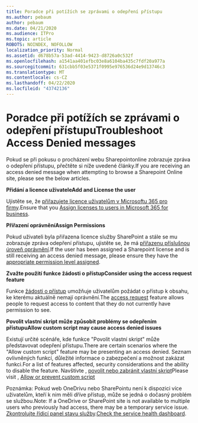 ```yaml
---
title: Poradce při potížích se zprávami o odepření přístupu
ms.author: pebaum
author: pebaum
ms.date: 04/21/2020
ms.audience: ITPro
ms.topic: article
ROBOTS: NOINDEX, NOFOLLOW
localization_priority: Normal
ms.assetid: d678b57a-53ad-4414-9423-d8726a0c532f
ms.openlocfilehash: a1541aa401efbc03e8a6104ba435c7fdf20a977a
ms.sourcegitcommit: 631cbb5f03e5371f0995e976536d24e9d13746c3
ms.translationtype: MT
ms.contentlocale: cs-CZ
ms.lasthandoff: 04/22/2020
ms.locfileid: "43742136"
---
```

# <a name="troubleshoot-access-denied-messages"></a><span data-ttu-id="fc1be-102">Poradce při potížích se zprávami o odepření přístupu</span><span class="sxs-lookup"><span data-stu-id="fc1be-102">Troubleshoot Access Denied messages</span></span>

<span data-ttu-id="fc1be-103">Pokud se při pokusu o procházení webu Sharepointonline zobrazuje zpráva o odepření přístupu, přečtěte si níže uvedené články.</span><span class="sxs-lookup"><span data-stu-id="fc1be-103">If you are receiving an access denied message when attempting to browse a Sharepoint Online site, please see the below articles.</span></span>

<span data-ttu-id="fc1be-104">**Přidání a licence uživatele**</span><span class="sxs-lookup"><span data-stu-id="fc1be-104">**Add and License the user**</span></span>

<span data-ttu-id="fc1be-105">Ujistěte se, že [přiřazujete licence uživatelům v Microsoftu 365 pro firmy](https://docs.microsoft.com/office365/admin/subscriptions-and-billing/assign-licenses-to-users?view=o365-worldwide&amp;tabs=One).</span><span class="sxs-lookup"><span data-stu-id="fc1be-105">Ensure that you [Assign licenses to users in Microsoft 365 for business](https://docs.microsoft.com/office365/admin/subscriptions-and-billing/assign-licenses-to-users?view=o365-worldwide&amp;tabs=One).</span></span>

<span data-ttu-id="fc1be-106">**Přiřazení oprávnění**</span><span class="sxs-lookup"><span data-stu-id="fc1be-106">**Assign Permissions**</span></span>

<span data-ttu-id="fc1be-107">Pokud uživateli byla přiřazena licence služby SharePoint a stále se mu zobrazuje zpráva odepření přístupu, ujistěte se, že má [přiřazenu příslušnou úroveň oprávnění](https://docs.microsoft.com/sharepoint/understanding-permission-levels).</span><span class="sxs-lookup"><span data-stu-id="fc1be-107">If the user has been assigned a Sharepoint license and is still receiving an access denied message, please ensure they have the [appropriate permission level assigned](https://docs.microsoft.com/sharepoint/understanding-permission-levels).</span></span>

<span data-ttu-id="fc1be-108">**Zvažte použití funkce žádosti o přístup**</span><span class="sxs-lookup"><span data-stu-id="fc1be-108">**Consider using the access request feature**</span></span>

<span data-ttu-id="fc1be-109">Funkce [žádosti o přístup](https://support.office.com/article/Set-up-and-manage-access-requests-94B26E0B-2822-49D4-929A-8455698654B3) umožňuje uživatelům požádat o přístup k obsahu, ke kterému aktuálně nemají oprávnění.</span><span class="sxs-lookup"><span data-stu-id="fc1be-109">The [access request](https://support.office.com/article/Set-up-and-manage-access-requests-94B26E0B-2822-49D4-929A-8455698654B3) feature allows people to request access to content that they do not currently have permission to see.</span></span> 

<span data-ttu-id="fc1be-110">**Povolit vlastní skript může způsobit problémy se odepřením přístupu**</span><span class="sxs-lookup"><span data-stu-id="fc1be-110">**Allow custom script may cause access denied issues**</span></span>

<span data-ttu-id="fc1be-111">Existují určité scénáře, kde funkce "Povolit vlastní skript" může představovat odepření přístupu.</span><span class="sxs-lookup"><span data-stu-id="fc1be-111">There are certain scenarios where the "Allow custom script" feature may be presenting an access denied.</span></span> <span data-ttu-id="fc1be-112">Seznam ovlivněných funkcí, důležité informace o zabezpečení a možnost zakázat funkci.</span><span class="sxs-lookup"><span data-stu-id="fc1be-112">For a list of features affected, security considerations and the ability to disable the feature.</span></span> <span data-ttu-id="fc1be-113">Navštivte , [povolit nebo zabránit vlastní skript](https://docs.microsoft.com/sharepoint/allow-or-prevent-custom-script)</span><span class="sxs-lookup"><span data-stu-id="fc1be-113">Please visit , [Allow or prevent custom script](https://docs.microsoft.com/sharepoint/allow-or-prevent-custom-script)</span></span>

<span data-ttu-id="fc1be-114">Poznámka: Pokud web OneDrivu nebo SharePointu není k dispozici více uživatelům, kteří k nim měli dříve přístup, může se jedná o dočasný problém se službou.</span><span class="sxs-lookup"><span data-stu-id="fc1be-114">Note: If a OneDrive or SharePoint site is not available to multiple users who previously had access, there may be a temporary service issue.</span></span> <span data-ttu-id="fc1be-115">[Zkontrolujte řídicí panel stavu služby](https://portal.office.com/adminportal/home#/servicehealth).</span><span class="sxs-lookup"><span data-stu-id="fc1be-115">[Check the service health dashboard](https://portal.office.com/adminportal/home#/servicehealth).</span></span>


  

